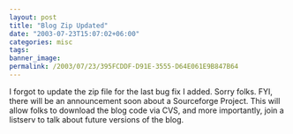 ```yaml
---
layout: post
title: "Blog Zip Updated"
date: "2003-07-23T15:07:02+06:00"
categories: misc 
tags: 
banner_image: 
permalink: /2003/07/23/395FCDDF-D91E-3555-D64E061E9B847B64
---
```


I forgot to update the zip file for the last bug fix I added. Sorry folks. FYI, there will be an announcement soon about a Sourceforge Project. This will allow folks to download the blog code via CVS, and more importantly, join a listserv to talk about future versions of the blog.